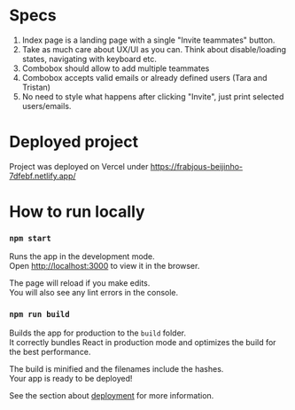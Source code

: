 # Specs
1. Index page is a landing page with a single "Invite teammates" button.
2. Take as much care about UX/UI as you can. Think about disable/loading states, navigating with keyboard etc.
3. Combobox should allow to add multiple teammates
4. Combobox accepts valid emails or already defined users (Tara and Tristan)
5. No need to style what happens after clicking "Invite", just print selected users/emails.

# Deployed project

Project was deployed on Vercel under https://frabjous-beijinho-7dfebf.netlify.app/
# How to run locally
### `npm start`

Runs the app in the development mode.\
Open [http://localhost:3000](http://localhost:3000) to view it in the browser.

The page will reload if you make edits.\
You will also see any lint errors in the console.

### `npm run build`

Builds the app for production to the `build` folder.\
It correctly bundles React in production mode and optimizes the build for the best performance.

The build is minified and the filenames include the hashes.\
Your app is ready to be deployed!

See the section about [deployment](https://facebook.github.io/create-react-app/docs/deployment) for more information.
